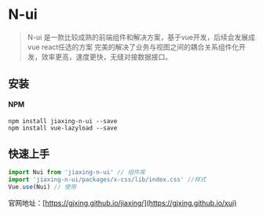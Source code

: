 # N-ui

> N-ui 是一款比较成熟的前端组件和解决方案，基于vue开发，后续会发展成vue react任选的方案 完美的解决了业务与视图之间的耦合关系组件化开发，效率更高，速度更快，无缝对接数据接口。

## 安装

#### NPM

```shell
npm install jiaxing-n-ui --save
npm install vue-lazyload --save
```

## 快速上手

```js
import Nui from 'jiaxing-n-ui' // 组件库
import 'jiaxing-n-ui/packages/x-css/lib/index.css' //样式
Vue.use(Nui) // 使用
```

官网地址：[https://gjxing.github.io/jiaxing/](https://gjxing.github.io/xui)




